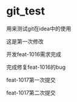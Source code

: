 # git_test
用来测试git在idea中的使用

这是第一次修改

开发feat-1016需求完成

完成修复feat-1016的bug

feat-1017第一次提交

feat-1017第二次提交
